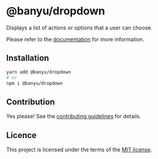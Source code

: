 # @banyu/dropdown

Displays a list of actions or options that a user can choose.

Please refer to the [documentation](https://localhost:3000/components/dropdown) for more information.

## Installation

```sh
yarn add @banyu/dropdown
# or
npm i @banyu/dropdown
```

## Contribution

Yes please! See the
[contributing guidelines](https://github.com/muhamien/jala-design/blob/master/CONTRIBUTING.md)
for details.

## Licence

This project is licensed under the terms of the
[MIT license](https://github.com/muhamien/jala-design/blob/master/LICENSE).
